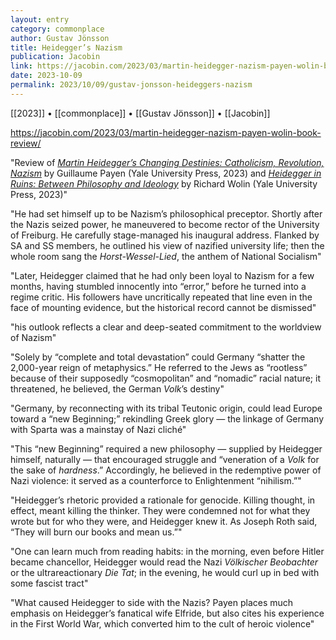 ```yaml
---
layout: entry
category: commonplace
author: Gustav Jönsson
title: Heidegger’s Nazism
publication: Jacobin
link: https://jacobin.com/2023/03/martin-heidegger-nazism-payen-wolin-book-review/
date: 2023-10-09
permalink: 2023/10/09/gustav-jonsson-heideggers-nazism
---
```


[[2023]] • [[commonplace]] • [[Gustav Jönsson]] • [[Jacobin]]

https://jacobin.com/2023/03/martin-heidegger-nazism-payen-wolin-book-review/

"Review of [*Martin Heidegger’s Changing Destinies: Catholicism, Revolution, Nazism*](https://yalebooks.yale.edu/book/9780300228328/martin-heideggers-changing-destinies/) by Guillaume Payen (Yale University Press, 2023) and [*Heidegger in Ruins: Between Philosophy and Ideology*](https://yalebooks.yale.edu/book/9780300233186/heidegger-in-ruins/) by Richard Wolin (Yale University Press, 2023)"

"He had set himself up to be Nazism’s philosophical preceptor. Shortly after the Nazis seized power, he maneuvered to become rector of the University of Freiburg. He carefully stage-managed his inaugural address. Flanked by SA and SS members, he outlined his view of nazified university life; then the whole room sang the *Horst-Wessel-Lied*, the anthem of National Socialism"

"Later, Heidegger claimed that he had only been loyal to Nazism for a few months, having stumbled innocently into “error,” before he turned into a regime critic. His followers have uncritically repeated that line even in the face of mounting evidence, but the historical record cannot be dismissed"

"his outlook reflects a clear and deep-seated commitment to the worldview of Nazism"

"Solely by “complete and total devastation” could Germany “shatter the 2,000-year reign of metaphysics.” He referred to the Jews as “rootless” because of their supposedly “cosmopolitan” and “nomadic” racial nature; it threatened, he believed, the German *Volk*’s destiny"

"Germany, by reconnecting with its tribal Teutonic origin, could lead Europe toward a “new Beginning;” rekindling Greek glory — the linkage of Germany with Sparta was a mainstay of Nazi cliché"

"This “new Beginning” required a new philosophy — supplied by Heidegger himself, naturally — that encouraged struggle and “veneration of a *Volk* for the sake of *hardness*.” Accordingly, he believed in the redemptive power of Nazi violence: it served as a counterforce to Enlightenment “nihilism.”"

"Heidegger’s rhetoric provided a rationale for genocide. Killing thought, in effect, meant killing the thinker. They were condemned not for what they wrote but for who they were, and Heidegger knew it. As Joseph Roth said, “They will burn our books and mean us.”"

"One can learn much from reading habits: in the morning, even before Hitler became chancellor, Heidegger would read the Nazi *Völkischer Beobachter* or the ultrareactionary *Die Tat*; in the evening, he would curl up in bed with some fascist tract"

"What caused Heidegger to side with the Nazis? Payen places much emphasis on Heidegger’s fanatical wife Elfride, but also cites his experience in the First World War, which converted him to the cult of heroic violence"
